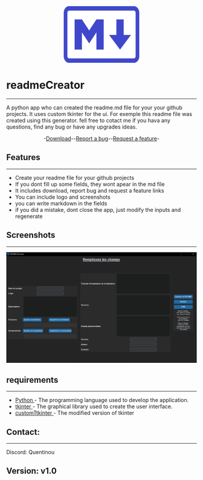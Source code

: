 <div align="center">
<img src="img/logo.png" width="200" height="150">
</div>

# readmeCreator

---


A python app who can created the readme.md file for your your github projects. It uses custom tkinter for the ui. For exemple this readme file was created using this generator. fell free to cotact me if you hava any questions, find any bug or have any upgrades ideas.

<div align="center">
-<a href="https://github.com/quentinformatique/readmeCreator/releases/latest">Download</a>--<a href="https://github.com/quentinformatique/readmeCreator/issues/new/choose">Report a bug</a>--<a href="https://github.com/quentinformatique/readmeCreator/issues/new/choose">Request a feature</a>-
</div>

## Features


---
- Create your readme file for your github projects
- If you dont fill up some fields, they wont apear in the md file
- It includes download, report bug and request a feature links
- You can include logo and screenshots
- you can write markdown in the fields
- if you did a mistake, dont close the app, just modify the inputs and regenerate
## Screenshots

---
![alt text](img/screen.png)
## requirements

---
- <a href="https://www.python.org" rel="noreferrer">Python </a> - The programming language used to develop the application.
- <a href="https://docs.python.org/fr/3/library/tkinter.html" rel="noreferrer"> tkinter </a> - The graphical library used to create the user interface.
- <a href="https://github.com/TomSchimansky/CustomTkinter" rel="noreferrer"> customTtkinter </a> - The modified version of tkinter




## Contact: 

---
Discord: Quentinou
## Version: v1.0
